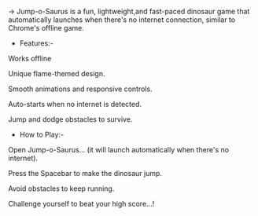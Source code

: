 -> Jump-o-Saurus is a fun, lightweight,and fast-paced dinosaur game that automatically launches when there's no internet connection, similar to Chrome's offline game.

* Features:-

Works offline

Unique flame-themed design.

Smooth animations and responsive controls.

Auto-starts when no internet is detected.

Jump and dodge obstacles to survive.

* How to Play:-

Open Jump-o-Saurus... (it will launch automatically when there's no internet).

Press the Spacebar to make the dinosaur jump.

Avoid obstacles to keep running.

Challenge yourself to beat your high score...!

